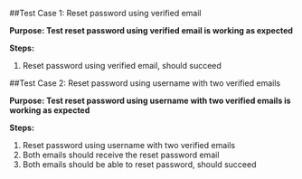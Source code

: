 ##Test Case 1: Reset password using verified email

**Purpose: Test reset password using verified email is working as expected**

**Steps:**

1. Reset password using verified email, should succeed

##Test Case 2: Reset password using username with two verified emails

**Purpose: Test reset password using username with two verified emails is working as expected**

**Steps:**

1. Reset password using username with two verified emails
2. Both emails should receive the reset password email
3. Both emails should be able to reset password, should succeed
